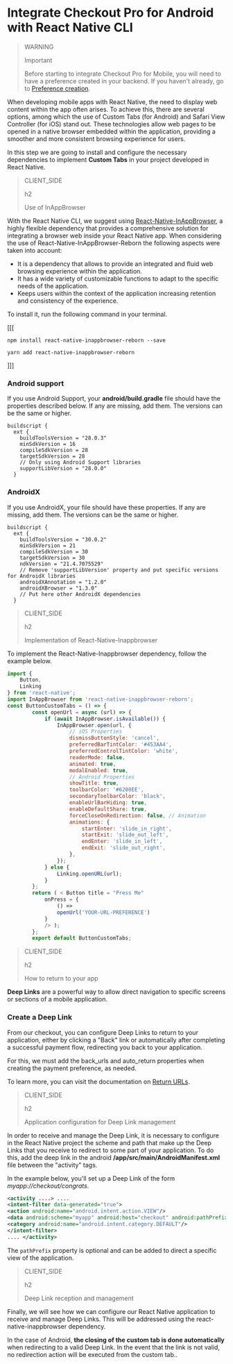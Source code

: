 # Integrate Checkout Pro for Android with React Native CLI

> WARNING
>
> Important
>
> Before starting to integrate Checkout Pro for Mobile, you will need to have a preference created in your backend. If you haven't already, go to [Preference creation](/developers/en/docs/checkout-pro/integrate-preferences).

When developing mobile apps with React Native, the need to display web content within the app often arises. To achieve this, there are several options, among which the use of Custom Tabs (for Android) and Safari View Controller (for iOS) stand out. These technologies allow web pages to be opened in a native browser embedded within the application, providing a smoother and more consistent browsing experience for users.

In this step we are going to install and configure the necessary dependencies to implement **Custom Tabs** in your project developed in React Native.

> CLIENT_SIDE
>
> h2
>
> Use of InAppBrowser

With the React Native CLI, we suggest using [React-Native-InAppBrowser](https://www.npmjs.com/package/react-native-inappbrowser-reborn), a highly flexible dependency that provides a comprehensive solution for integrating a browser web inside your React Native app. When considering the use of React-Native-InAppBrowser-Reborn the following aspects were taken into account:

* It is a dependency that allows to provide an integrated and fluid web browsing experience within the application.
* It has a wide variety of customizable functions to adapt to the specific needs of the application.
* Keeps users within the context of the application increasing retention and consistency of the experience.

To install it, run the following command in your terminal.

[[[
```npm
npm install react-native-inappbrowser-reborn --save
```
```yarn
yarn add react-native-inappbrowser-reborn
```
]]]


### Android support

If you use Android Support, your **android/build.gradle** file should have the properties described below. If any are missing, add them. The versions can be the same or higher.

```
buildscript {
  ext {
    buildToolsVersion = "28.0.3"
    minSdkVersion = 16
    compileSdkVersion = 28
    targetSdkVersion = 28
    // Only using Android Support libraries
    supportLibVersion = "28.0.0"
  }
```

### AndroidX

If you use AndroidX, your file should have these properties. If any are missing, add them. The versions can be the same or higher.

```
buildscript {
  ext {
    buildToolsVersion = "30.0.2"
    minSdkVersion = 21
    compileSdkVersion = 30
    targetSdkVersion = 30
    ndkVersion = "21.4.7075529"
    // Remove 'supportLibVersion' property and put specific versions for AndroidX libraries
    androidXAnnotation = "1.2.0"
    androidXBrowser = "1.3.0"
    // Put here other AndroidX dependencies
  }
```


> CLIENT_SIDE
>
> h2
>
> Implementation of React-Native-Inappbrowser

To implement the React-Native-Inappbrowser dependency, follow the example below.

```JavaScript
import {
	Button,
	Linking
} from 'react-native';
import InAppBrowser from 'react-native-inappbrowser-reborn';
const ButtonCustomTabs = () => {
		const openUrl = async (url) => {
			if (await InAppBrowser.isAvailable()) {
				InAppBrowser.open(url, {
					// iOS Properties
					dismissButtonStyle: 'cancel',
					preferredBarTintColor: '#453AA4',
					preferredControlTintColor: 'white',
					readerMode: false,
					animated: true,
					modalEnabled: true,
					// Android Properties
					showTitle: true,
					toolbarColor: '#6200EE',
					secondaryToolbarColor: 'black',
					enableUrlBarHiding: true,
					enableDefaultShare: true,
					forceCloseOnRedirection: false, // Animation
					animations: {
						startEnter: 'slide_in_right',
						startExit: 'slide_out_left',
						endEnter: 'slide_in_left',
						endExit: 'slide_out_right',
					},
				});
			} else {
				Linking.openURL(url);
			}
		};
		return ( < Button title = "Press Me"
			onPress = {
				() =>
				openUrl('YOUR-URL-PREFERENCE')
			}
			/> );
		};
		export default ButtonCustomTabs;
```

> CLIENT_SIDE
>
> h2
>
> How to return to your app

**Deep Links** are a powerful way to allow direct navigation to specific screens or sections of a mobile application.

### Create a Deep Link

From our checkout, you can configure Deep Links to return to your application, either by clicking a "Back" link or automatically after completing a successful payment flow, redirecting you back to your application.

For this, we must add the back_urls and auto_return properties when creating the payment preference, as needed.

To learn more, you can visit the documentation on [Return URLs](/developers/es/docs/checkout-pro/checkout-customization/user-interface/redirection).

> CLIENT_SIDE
>
> h2
>
> Application configuration for Deep Link management

In order to receive and manage the Deep Link, it is necessary to configure in the React Native project the scheme and path that make up the Deep Links that you receive to redirect to some part of your application.
To do this, add the deep link in the android **/app/src/main/AndroidManifest.xml** file between the "activity" tags.

In the example below, you'll set up a Deep Link of the form _myapp://checkout/congrats_.

```AndroidManifest.xml
<activity ....> ....
<intent-filter data-generated="true">
<action android:name="android.intent.action.VIEW"/>
<data android:scheme="myapp" android:host="checkout" android:pathPrefix="/congrats"/> <category android:name="android.intent.category.BROWSABLE"/>
<category android:name="android.intent.category.DEFAULT"/>
</intent-filter>
.... </activity>
```

The `pathPrefix` property is optional and can be added to direct a specific view of the application.


> CLIENT_SIDE
>
> h2
>
> Deep Link reception and management

Finally, we will see how we can configure our React Native application to receive and manage Deep Links. This will be addressed using the react-native-inappbrowser dependency.

In the case of Android, **the closing of the custom tab is done automatically** when redirecting to a valid Deep Link. In the event that the link is not valid, no redirection action will be executed from the custom tab..


